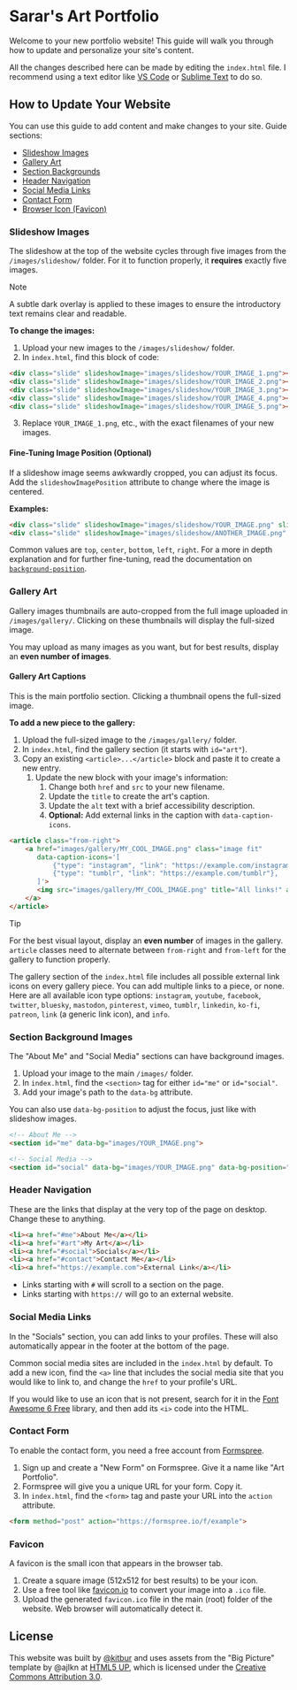 # Sarar's Art Portfolio

Welcome to your new portfolio website! This guide will walk you through how to update and personalize your site's content.

All the changes described here can be made by editing the `index.html` file. I recommend using a text editor like [VS Code](https://code.visualstudio.com/) or [Sublime Text](https://www.sublimetext.com/) to do so.

## How to Update Your Website

You can use this guide to add content and make changes to your site. Guide sections:

* [Slideshow Images](#slideshow-images)
* [Gallery Art](#gallery-art)
* [Section Backgrounds](#section-background-images)
* [Header Navigation](#header-navigation)
* [Social Media Links](#social-media-links)
* [Contact Form](#contact-form)
* [Browser Icon (Favicon)](#favicon)

### Slideshow Images

The slideshow at the top of the website cycles through five images from the `/images/slideshow/` folder. For it to function properly, it **requires** exactly five images.

> [!NOTE]
> A subtle dark overlay is applied to these images to ensure the introductory text remains clear and readable.

**To change the images:**

1. Upload your new images to the `/images/slideshow/` folder.
2. In `index.html`, find this block of code:

```html
<div class="slide" slideshowImage="images/slideshow/YOUR_IMAGE_1.png"></div>
<div class="slide" slideshowImage="images/slideshow/YOUR_IMAGE_2.png"></div>
<div class="slide" slideshowImage="images/slideshow/YOUR_IMAGE_3.png"></div>
<div class="slide" slideshowImage="images/slideshow/YOUR_IMAGE_4.png"></div>
<div class="slide" slideshowImage="images/slideshow/YOUR_IMAGE_5.png"></div>
```

3. Replace `YOUR_IMAGE_1.png`, etc., with the exact filenames of your new images.

#### Fine-Tuning Image Position (Optional)

If a slideshow image seems awkwardly cropped, you can adjust its focus. Add the `slideshowImagePosition` attribute to change where the image is centered.

**Examples:**

```html
<div class="slide" slideshowImage="images/slideshow/YOUR_IMAGE.png" slideshowImagePosition="top center"></div>
<div class="slide" slideshowImage="images/slideshow/ANOTHER_IMAGE.png" slideshowImagePosition="center 25%"></div>
```

Common values are `top`, `center`, `bottom`, `left`, `right`. For a more in depth explanation and for further fine-tuning, read the documentation on [`background-position`](https://developer.mozilla.org/en-US/docs/Web/CSS/background-position).

### Gallery Art

Gallery images thumbnails are auto-cropped from the full image uploaded in `/images/gallery/`. Clicking on these thumbnails will display the full-sized image.

You may upload as many images as you want, but for best results, display an **even number of images**.

#### Gallery Art Captions

This is the main portfolio section. Clicking a thumbnail opens the full-sized image.

**To add a new piece to the gallery:**

1. Upload the full-sized image to the `/images/gallery/` folder.
2. In `index.html`, find the gallery section (it starts with `id="art"`).
3. Copy an existing `<article>...</article>` block and paste it to create a new entry.
    1. Update the new block with your image's information:
        1. Change both `href` and `src` to your new filename.
        2. Update the `title` to create the art's caption.
        3. Update the `alt` text with a brief accessibility description.
        4. **Optional:** Add external links in the caption with `data-caption-icons`.

```html
<article class="from-right">
    <a href="images/gallery/MY_COOL_IMAGE.png" class="image fit"
       data-caption-icons='[
           {"type": "instagram", "link": "https://example.com/instagram"},
           {"type": "tumblr", "link": "https://example.com/tumblr"},
       ]'>
       <img src="images/gallery/MY_COOL_IMAGE.png" title="All links!" alt="Accessibility description" />
    </a>
</article>
```
> [!TIP]
> For the best visual layout, display an **even number** of images in the gallery. `article` classes need to alternate between `from-right` and `from-left` for the gallery to function properly.

The gallery section of the `index.html` file includes all possible external link icons on every gallery piece. You can add multiple links to a piece, or none. Here are all available icon type options: `instagram`, `youtube`, `facebook`, `twitter`, `bluesky`, `mastodon`, `pinterest`, `vimeo`, `tumblr`, `linkedin`, `ko-fi`, `patreon`, `link` (a generic link icon), and `info`.

### Section Background Images

The "About Me" and "Social Media" sections can have background images.

1. Upload your image to the main `/images/` folder.
2. In `index.html`, find the `<section>` tag for either `id="me"` or `id="social"`.
3. Add your image's path to the `data-bg` attribute.

You can also use `data-bg-position` to adjust the focus, just like with slideshow images.

```html
<!-- About Me -->
<section id="me" data-bg="images/YOUR_IMAGE.png">
```

```html
<!-- Social Media -->
<section id="social" data-bg="images/YOUR_IMAGE.png" data-bg-position="top right">
```

### Header Navigation

These are the links that display at the very top of the page on desktop. Change these to anything.

```html
<li><a href="#me">About Me</a></li>
<li><a href="#art">My Art</a></li>
<li><a href="#social">Socials</a></li>
<li><a href="#contact">Contact Me</a></li>
<li><a href="https://example.com">External Link</a></li>
```

* Links starting with `#` will scroll to a section on the page.
* Links starting with `https://` will go to an external website.

### Social Media Links

In the "Socials" section, you can add links to your profiles. These will also automatically appear in the footer at the bottom of the page.

Common social media sites are included in the `index.html` by default. To add a new icon, find the `<a>` line that includes the social media site that you would like to link to, and change the `href` to your profile's URL.

If you would like to use an icon that is not present, search for it in the [Font Awesome 6 Free](https://fontawesome.com/search?ic=free) library, and then add its `<i>` code into the HTML.

### Contact Form

To enable the contact form, you need a free account from [Formspree](https://formspree.io/).

1. Sign up and create a "New Form" on Formspree. Give it a name like "Art Portfolio".
2. Formspree will give you a unique URL for your form. Copy it.
3. In `index.html`, find the `<form>` tag and paste your URL into the `action` attribute.

```html
<form method="post" action="https://formspree.io/f/example">
```

### Favicon 

A favicon is the small icon that appears in the browser tab.

1. Create a square image (512x512 for best results) to be your icon.
2. Use a free tool like [favicon.io](https://favicon.io/) to convert your image into a `.ico` file.
3. Upload the generated `favicon.ico` file in the main (root) folder of the website. Web browser will automatically detect it.

## License

This website was built by [@kitbur](https://github.com/kitbur) and uses assets from the "Big Picture" template by @ajlkn at [HTML5 UP](https://html5up.net), which is licensed under the [Creative Commons Attribution 3.0](https://creativecommons.org/licenses/by/3.0/).